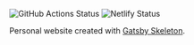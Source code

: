 ![GitHub Actions Status](https://github.com/msallent/matnac.dev/actions/workflows/node.js.yml/badge.svg)
![Netlify Status](https://api.netlify.com/api/v1/badges/8132276a-cc82-4bb9-b682-c7310672563d/deploy-status)

Personal website created with [Gatsby Skeleton](https://github.com/msallent/gatsby-starter-skeleton).
